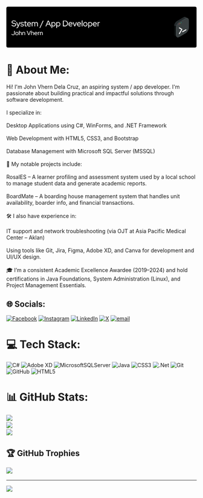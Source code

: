 ![Header](./github-header-image.png)
# 💫 About Me:
Hi! I'm John Vhern Dela Cruz, an aspiring system / app developer. I'm passionate about building practical and impactful solutions through software development.<br><br>I specialize in:<br><br>Desktop Applications using C#, WinForms, and .NET Framework<br><br>Web Development with HTML5, CSS3, and Bootstrap<br><br>Database Management with Microsoft SQL Server (MSSQL)<br><br>🚀 My notable projects include:<br><br>RosalES – A learner profiling and assessment system used by a local school to manage student data and generate academic reports.<br><br>BoardMate – A boarding house management system that handles unit availability, boarder info, and financial transactions.<br><br>🛠 I also have experience in:<br><br>IT support and network troubleshooting (via OJT at Asia Pacific Medical Center – Aklan)<br><br>Using tools like Git, Jira, Figma, Adobe XD, and Canva for development and UI/UX design.<br><br>🎓 I’m a consistent Academic Excellence Awardee (2019–2024) and hold certifications in Java Foundations, System Administration (Linux), and Project Management Essentials.


## 🌐 Socials:
[![Facebook](https://img.shields.io/badge/Facebook-%231877F2.svg?logo=Facebook&logoColor=white)](https://facebook.com/jhnvhrn) [![Instagram](https://img.shields.io/badge/Instagram-%23E4405F.svg?logo=Instagram&logoColor=white)](https://instagram.com/burnt_lomi) [![LinkedIn](https://img.shields.io/badge/LinkedIn-%230077B5.svg?logo=linkedin&logoColor=white)](https://linkedin.com/in/johnvhern) [![X](https://img.shields.io/badge/X-black.svg?logo=X&logoColor=white)](https://x.com/burnt_lomi) [![email](https://img.shields.io/badge/Email-D14836?logo=gmail&logoColor=white)](mailto:johnvhern.dc@gmail.com) 

# 💻 Tech Stack:
![C#](https://img.shields.io/badge/c%23-%23239120.svg?style=for-the-badge&logo=csharp&logoColor=white) ![Adobe XD](https://img.shields.io/badge/Adobe%20XD-470137?style=for-the-badge&logo=Adobe%20XD&logoColor=#FF61F6) ![MicrosoftSQLServer](https://img.shields.io/badge/Microsoft%20SQL%20Server-CC2927?style=for-the-badge&logo=microsoft%20sql%20server&logoColor=white) ![Java](https://img.shields.io/badge/java-%23ED8B00.svg?style=for-the-badge&logo=openjdk&logoColor=white) ![CSS3](https://img.shields.io/badge/css3-%231572B6.svg?style=for-the-badge&logo=css3&logoColor=white) ![.Net](https://img.shields.io/badge/.NET-5C2D91?style=for-the-badge&logo=.net&logoColor=white) ![Git](https://img.shields.io/badge/git-%23F05033.svg?style=for-the-badge&logo=git&logoColor=white) ![GitHub](https://img.shields.io/badge/github-%23121011.svg?style=for-the-badge&logo=github&logoColor=white) ![HTML5](https://img.shields.io/badge/html5-%23E34F26.svg?style=for-the-badge&logo=html5&logoColor=white)
# 📊 GitHub Stats:
![](https://github-readme-stats.vercel.app/api?username=johnvhern&theme=dark&hide_border=false&include_all_commits=true&count_private=true)<br/>
![](https://nirzak-streak-stats.vercel.app/?user=johnvhern&theme=dark&hide_border=false)<br/>
![](https://github-readme-stats.vercel.app/api/top-langs/?username=johnvhern&theme=dark&hide_border=false&include_all_commits=true&count_private=true&layout=compact)

## 🏆 GitHub Trophies
![](https://github-profile-trophy.vercel.app/?username=johnvhern&theme=onedark&no-frame=false&no-bg=true&margin-w=4)

---
[![](https://visitcount.itsvg.in/api?id=johnvhern&icon=5&color=8)](https://visitcount.itsvg.in)

<!-- Proudly created with GPRM ( https://gprm.itsvg.in ) -->
